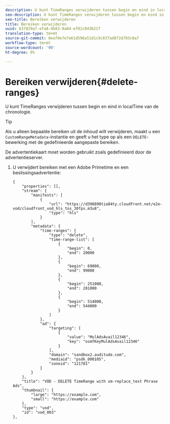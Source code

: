 ```yaml
---
description: U kunt TimeRanges verwijderen tussen begin en eind in localTime van de chronologie.
seo-description: U kunt TimeRanges verwijderen tussen begin en eind in localTime van de chronologie.
seo-title: Bereiken verwijderen
title: Bereiken verwijderen
uuid: 637829a7-efa8-4b83-9a04-ef01c043621f
translation-type: tm+mt
source-git-commit: 0eaf0e7e7e61d596a51d1c9c837ad072d703c6a7
workflow-type: tm+mt
source-wordcount: '90'
ht-degree: 0%

---
```



# Bereiken verwijderen{#delete-ranges}

U kunt TimeRanges verwijderen tussen begin en eind in localTime van de chronologie.

>[!TIP]
>
>Als u alleen bepaalde bereiken uit de inhoud wilt verwijderen, maakt u een `CustomRangeMetadata`-instantie en geeft u het type op als een `DELETE`-bewerking met de gedefinieerde aangepaste bereiken.

De advertentiekaart moet worden gebruikt zoals gedefinieerd door de advertentieserver.

1. U verwijdert bereiken met een Adobe Primetime en een beslissingsadvertentie:

   ```
   {   
       "properties": [],
       "stream": {
           "manifests": [
               {
                   "url": "https://d398890tia84ty.cloudfront.net/e2e-vod/cloudfront_vod_hls_tos_30fps.m3u8",
                   "type": "hls"
               }
           ],
           "metadata": {
               "time-ranges": {
                   "type": "delete",
                   "time-range-list": [
                       {
                           "begin": 0,
                           "end": 20000
                       },
                       {
                           "begin": 69000,
                           "end": 99000
                       },
                       {
                           "begin": 251000,
                           "end": 281000
                       },
                       {
                           "begin": 514000,
                           "end": 544000
                       }
                   ]
               },
               "ad": {
                   "targeting": [
                       {
                           "value": "MulAdsAvail12346",
                           "key": "osmfKeyMulAdsAvail12346"
                       }
                   ],
                   "domain": "sandbox2.auditude.com",
                   "mediaid": "psdk_000105",
                   "zoneid": "121781"
               }     
           }
       },   
       "title": "VOD - DELETE TimeRange with xm-replace_text Phrase Ads",
       "thumbnail": {
           "large": "https://example.com",
           "small": "https://example.com"
       },
       "type": "vod",
       "id": "vod_003"
   },
   ```


